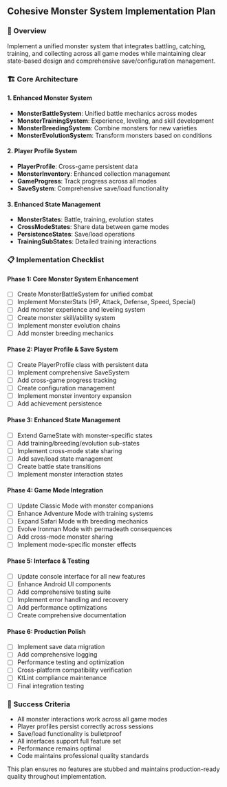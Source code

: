 ## Cohesive Monster System Implementation Plan

### 🎯 Overview
Implement a unified monster system that integrates battling, catching, training, and collecting across all game modes while maintaining clear state-based design and comprehensive save/configuration management.

### 🏗️ Core Architecture

#### 1. Enhanced Monster System
- **MonsterBattleSystem**: Unified battle mechanics across modes
- **MonsterTrainingSystem**: Experience, leveling, and skill development
- **MonsterBreedingSystem**: Combine monsters for new varieties
- **MonsterEvolutionSystem**: Transform monsters based on conditions

#### 2. Player Profile System
- **PlayerProfile**: Cross-game persistent data
- **MonsterInventory**: Enhanced collection management
- **GameProgress**: Track progress across all modes
- **SaveSystem**: Comprehensive save/load functionality

#### 3. Enhanced State Management
- **MonsterStates**: Battle, training, evolution states
- **CrossModeStates**: Share data between game modes
- **PersistenceStates**: Save/load operations
- **TrainingSubStates**: Detailed training interactions

### 📋 Implementation Checklist

#### Phase 1: Core Monster System Enhancement
- [ ] Create MonsterBattleSystem for unified combat
- [ ] Implement MonsterStats (HP, Attack, Defense, Speed, Special)
- [ ] Add monster experience and leveling system
- [ ] Create monster skill/ability system
- [ ] Implement monster evolution chains
- [ ] Add monster breeding mechanics

#### Phase 2: Player Profile & Save System
- [ ] Create PlayerProfile class with persistent data
- [ ] Implement comprehensive SaveSystem
- [ ] Add cross-game progress tracking
- [ ] Create configuration management
- [ ] Implement monster inventory expansion
- [ ] Add achievement persistence

#### Phase 3: Enhanced State Management
- [ ] Extend GameState with monster-specific states
- [ ] Add training/breeding/evolution sub-states
- [ ] Implement cross-mode state sharing
- [ ] Add save/load state management
- [ ] Create battle state transitions
- [ ] Implement monster interaction states

#### Phase 4: Game Mode Integration
- [ ] Update Classic Mode with monster companions
- [ ] Enhance Adventure Mode with training systems
- [ ] Expand Safari Mode with breeding mechanics
- [ ] Evolve Ironman Mode with permadeath consequences
- [ ] Add cross-mode monster sharing
- [ ] Implement mode-specific monster effects

#### Phase 5: Interface & Testing
- [ ] Update console interface for all new features
- [ ] Enhance Android UI components
- [ ] Add comprehensive testing suite
- [ ] Implement error handling and recovery
- [ ] Add performance optimizations
- [ ] Create comprehensive documentation

#### Phase 6: Production Polish
- [ ] Implement save data migration
- [ ] Add comprehensive logging
- [ ] Performance testing and optimization
- [ ] Cross-platform compatibility verification
- [ ] KtLint compliance maintenance
- [ ] Final integration testing

### 🚀 Success Criteria
- All monster interactions work across all game modes
- Player profiles persist correctly across sessions
- Save/load functionality is bulletproof
- All interfaces support full feature set
- Performance remains optimal
- Code maintains professional quality standards

This plan ensures no features are stubbed and maintains production-ready quality throughout implementation.